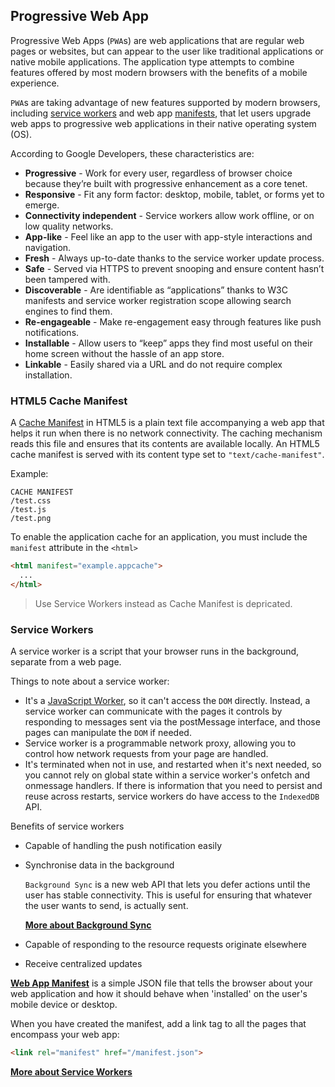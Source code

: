 ## Progressive Web App
Progressive Web Apps (`PWA`s) are web applications that are regular web pages or websites, but can appear to the user like traditional applications or native mobile applications. The application type attempts to combine features offered by most modern browsers with the benefits of a mobile experience.

`PWA`s are taking advantage of new features supported by modern browsers, including [service workers](https://en.wikipedia.org/wiki/Web_worker) and web app [manifests](https://en.wikipedia.org/wiki/Manifest_file), that let users upgrade web apps to progressive web applications in their native operating system (OS).

According to Google Developers, these characteristics are:
* __Progressive__ - Work for every user, regardless of browser choice because they’re built with progressive enhancement as a core tenet.
* __Responsive__ - Fit any form factor: desktop, mobile, tablet, or forms yet to emerge.
* __Connectivity independent__ - Service workers allow work offline, or on low quality networks.
* __App-like__ - Feel like an app to the user with app-style interactions and navigation.
* __Fresh__ - Always up-to-date thanks to the service worker update process.
* __Safe__ - Served via HTTPS to prevent snooping and ensure content hasn’t been tampered with.
* __Discoverable__ - Are identifiable as “applications” thanks to W3C manifests and service worker registration scope allowing search engines to find them.
* __Re-engageable__ - Make re-engagement easy through features like push notifications.
* __Installable__ - Allow users to “keep” apps they find most useful on their home screen without the hassle of an app store.
* __Linkable__ - Easily shared via a URL and do not require complex installation.

### HTML5 Cache Manifest
A [Cache Manifest](https://developer.mozilla.org/en-US/docs/Web/HTML/Using_the_application_cache) in HTML5 is a plain text file accompanying a web app that helps it run when there is no network connectivity. The caching mechanism reads this file and ensures that its contents are available locally. An HTML5 cache manifest is served with its content type set to `"text/cache-manifest"`.

Example:
```
CACHE MANIFEST
/test.css
/test.js
/test.png
```

To enable the application cache for an application, you must include the `manifest` attribute in the `<html>`
```html
<html manifest="example.appcache">
  ...
</html>
```

> Use Service Workers instead as Cache Manifest is depricated.

### Service Workers
A service worker is a script that your browser runs in the background, separate from a web page.

Things to note about a service worker:
* It's a [JavaScript Worker](https://www.html5rocks.com/en/tutorials/workers/basics/), so it can't access the `DOM` directly. Instead, a service worker can communicate with the pages it controls by responding to messages sent via the postMessage interface, and those pages can manipulate the `DOM` if needed.
* Service worker is a programmable network proxy, allowing you to control how network requests from your page are handled.
* It's terminated when not in use, and restarted when it's next needed, so you cannot rely on global state within a service worker's onfetch and onmessage handlers. If there is information that you need to persist and reuse across restarts, service workers do have access to the `IndexedDB` API.

Benefits of service workers
* Capable of handling the push notification easily
* Synchronise data in the background

    `Background Sync` is a new web API that lets you defer actions until the user has stable connectivity. This is useful for ensuring that whatever the user wants to send, is actually sent.

    __[More about Background Sync](https://developers.google.com/web/updates/2015/12/background-sync)__

* Capable of responding to the resource requests originate elsewhere
* Receive centralized updates

[__Web App Manifest__](https://developers.google.com/web/fundamentals/web-app-manifest/) is a simple JSON file that tells the browser about your web application and how it should behave when 'installed' on the user's mobile device or desktop.

When you have created the manifest, add a link tag to all the pages that encompass your web app:
```html
<link rel="manifest" href="/manifest.json">
```

__[More about Service Workers](https://developers.google.com/web/fundamentals/primers/service-workers/)__
